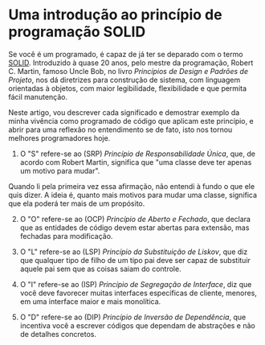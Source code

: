 # Uma introdução ao princípio de programação SOLID

Se você é um programado, é capaz de já ter se deparado com o termo [SOLID](https://en.wikipedia.org/wiki/SOLID). Introduzido à quase 20 anos, pelo mestre da programação, Robert C. Martin, famoso Uncle Bob, no livro _Princípios de Design e Padrões de Projeto_, nos dá diretrizes para construção de sistema, com linguagem orientadas à objetos, com maior legibilidade, flexibilidade e que permita fácil manutenção.

Neste artigo, vou descrever cada significado e demostrar exemplo da minha vivência como programado de código que aplicam este princípio, e abrir para uma reflexão no entendimento se de fato, isto nos tornou melhores programadores hoje.

1. O "S" refere-se ao (SRP) _Princípio de Responsabilidade Única_, que, de acordo com Robert Martin, significa que "uma classe deve ter apenas um motivo para mudar".

Quando li pela primeira vez essa afirmação, não entendi à fundo o que ele quis dizer. A ideia é, quanto mais motivos para mudar uma classe, significa que ela poderá ter mais de um propósito. 

2. O "O" refere-se ao (OCP) _Princípio de Aberto e Fechado_,  que declara que as entidades de código devem estar abertas para extensão, mas fechadas para modificação.

3. O "L" refere-se ao (LSP) _Princípio da Substituição de Liskov_, que diz que qualquer tipo de filho de um tipo pai deve ser capaz de substituir aquele pai sem que as coisas saiam do controle.

4. O "I" refere-se ao (ISP) _Princípio de Segregação de Interface_, diz que você deve favorecer muitas interfaces específicas de cliente, menores, em uma interface maior e mais monolítica.

5. O "D" refere-se ao (DIP) _Princípio de Inversão de Dependência_, que incentiva você a escrever códigos que dependam de abstrações e não de detalhes concretos.

